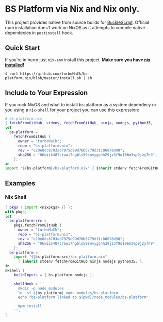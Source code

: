 # BS Platform via Nix and Nix only.

This project provides native from source builds for [BuckleScript](https://github.com/bucklescript/bucklescript).
Official npm installation does't work on NixOS as it attempts to compile native dependecies in `postinstall` hook.

## Quick Start

If you're in hurry just `nix-env` install this project.
**Make sure you have [nix installed](https://nixos.org/nix/)!**

```
$ curl https://github.com/turboMaCk/bs-platform.nix/blob/master/install.sh | sh
```

## Include to Your Expression

If you rock NixOS and what to install bs-platform as a system dependecy
or you using a `nix-shell` for your project you can use this expression:

```nix
# bs-platform.nix
{ fetchFromGitHub, stdenv, fetchFromGitHub, ninja, nodejs, python35, ... }:
let
  bs-platform =
    fetchFromGitHub {
      owner = "turboMaCk";
      repo = "bs-platform.nix";
      rev = "c20e8dc8703ad7975c99d76b5779d31c86078d98";
      sha256 = "06wii6487crawi7ngbls59snvygqhh29jz5f9q106m3vp9jzy7h9";
    };
in
import "${bs-platform}/bs-platform.nix" { inherit stdenv fetchFromGitHub ninja nodejs python35; }
```

## Examples

### Nix Shell

```nix
{ pkgs ? import <nixpkgs> {} }:
with pkgs;
let
  bs-platform-src =
    pkgs.fetchFromGitHub {
      owner = "turboMaCk";
      repo = "bs-platform.nix";
      rev = "c20e8dc8703ad7975c99d76b5779d31c86078d98";
      sha256 = "06wii6487crawi7ngbls59snvygqhh29jz5f9q106m3vp9jzy7h9";
    };
  bs-platform =
    import "${bs-platform-src}/bs-platform.nix"
      { inherit stdenv fetchFromGitHub ninja nodejs python35; };
in
mkShell {
    buildInputs = [ bs-platform nodejs ];

    shellHook = ''
      mkdir -p node_modules
      ln -sf ${bs-platform} node_modules/bs-platform
      echo "bs-platform linked to $(pwd)/node_modules/bs-platform"

      npm install
    '';
}
```
